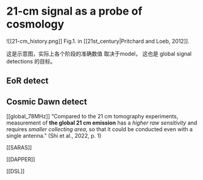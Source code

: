 # 21-cm signal as a probe of cosmology



![[21-cm_history.png]]
Fig.1. in [[21st_century|Pritchard and Loeb, 2012]]. 

这是示意图，实际上各个阶段的准确数值 取决于model，
这也是 global  signal detections 的目标。

## EoR detect 

## Cosmic Dawn detect 

[[global_78MHz]]
“Compared to the 21 cm tomography experiments, measurement of **the global 21 cm emission** has a _higher raw sensitivity_ and requires _smaller collecting area_, so that it could be conducted even with a single antenna.” (Shi et al., 2022, p. 1)

[[SARAS]]

[[DAPPER]]

[[DSL]]